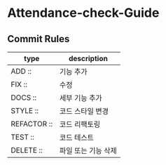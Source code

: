 # Attendance-check-Guide

## Commit Rules

| type | description |
| --- | --- |
| ADD ::  | 기능 추가 |
| FIX :: | 수정 |
| DOCS :: | 세부 기능 추가 |
| STYLE :: | 코드 스타일 변경 |
| REFACTOR :: | 코드 리팩토링 |
| TEST :: | 코드 테스트 |
| DELETE :: | 파일 또는 기능 삭제 |

